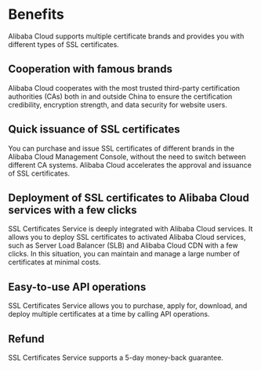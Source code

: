 # Benefits

Alibaba Cloud supports multiple certificate brands and provides you with different types of SSL certificates.

## Cooperation with famous brands

Alibaba Cloud cooperates with the most trusted third-party certification authorities \(CAs\) both in and outside China to ensure the certification credibility, encryption strength, and data security for website users.

## Quick issuance of SSL certificates

You can purchase and issue SSL certificates of different brands in the Alibaba Cloud Management Console, without the need to switch between different CA systems. Alibaba Cloud accelerates the approval and issuance of SSL certificates.

## Deployment of SSL certificates to Alibaba Cloud services with a few clicks

SSL Certificates Service is deeply integrated with Alibaba Cloud services. It allows you to deploy SSL certificates to activated Alibaba Cloud services, such as Server Load Balancer \(SLB\) and Alibaba Cloud CDN with a few clicks. In this situation, you can maintain and manage a large number of certificates at minimal costs.

## Easy-to-use API operations

SSL Certificates Service allows you to purchase, apply for, download, and deploy multiple certificates at a time by calling API operations.

## Refund

SSL Certificates Service supports a 5-day money-back guarantee.

